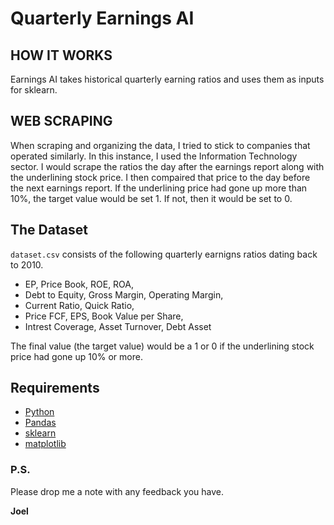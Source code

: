 # Quarterly Earnings AI

## HOW IT WORKS
Earnings AI takes historical quarterly earning ratios and uses them as inputs for sklearn.

## WEB SCRAPING
When scraping and organizing the data, I tried to stick to companies that operated similarly.
In this instance, I used the Information Technology sector.
I would scrape the ratios the day after the earnings report along with the underlining stock price.
I then compaired that price to the day before the next earnings report.
If the underlining price had gone up more than 10%, the target value would be set 1. If not, then it would be set to 0.

## The Dataset
`dataset.csv` consists of the following quarterly earnigns ratios dating back to 2010.
- EP, Price Book, ROE, ROA,
- Debt to Equity, Gross Margin, Operating Margin,
- Current Ratio, Quick Ratio,
- Price FCF, EPS, Book Value per Share,
- Intrest Coverage, Asset Turnover, Debt Asset

The final value (the target value) would be a 1 or 0 if the underlining stock price had gone up 10% or more.

## Requirements

-   [Python](https://www.python.org)
-   [Pandas](https://github.com/pydata/pandas)
-   [sklearn](https://scikit-learn.org/stable/)
-   [matplotlib](https://matplotlib.org/)

### P.S.

Please drop me a note with any feedback you have.

**Joel**
